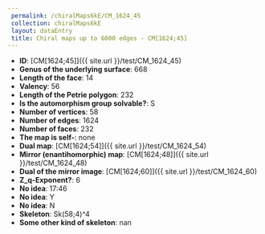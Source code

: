```yaml
--- 
 permalink: /chiralMaps6kE/CM_1624_45 
 collection: chiralMaps6kE
 layout: dataEntry
 title: Chiral maps up to 6000 edges - CM[1624;45]
---
```


- **ID**: [CM[1624;45]]({{ site.url }}/test/CM_1624_45)
- **Genus of the underlying surface**: 668
- **Length of the face**: 14
- **Valency**: 56
- **Length of the Petrie polygon**: 232
- **Is the automorphism group solvable?**: S
- **Number of vertices**: 58
- **Number of edges**: 1624
- **Number of faces**: 232
- **The map is self-**: none
- **Dual map**: [CM[1624;54]]({{ site.url }}/test/CM_1624_54)
- **Mirror (enantihomorphic) map**: [CM[1624;48]]({{ site.url }}/test/CM_1624_48)
- **Dual of the mirror image**: [CM[1624;60]]({{ site.url }}/test/CM_1624_60)
- **Z_q-Exponent?**: 6
- **No idea**:  17:46
- **No idea**: Y
- **No idea**: N
- **Skeleton**: Sk(58;4)^4
- **Some other kind of skeleton**: nan
